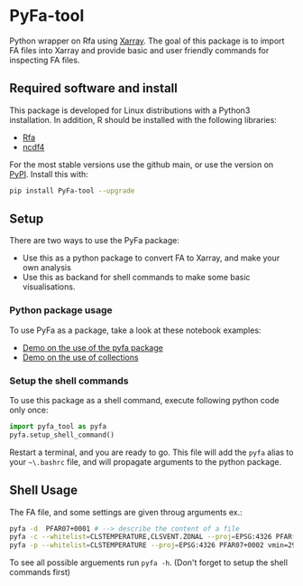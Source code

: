 # PyFa-tool
Python wrapper on Rfa using [Xarray](https://docs.xarray.dev/en/stable/). The goal of this package is to import FA files into Xarray and provide basic and user friendly commands for inspecting FA files.


## Required software and install

This package is developed for Linux distributions with a Python3 installation. In addition, R should be installed with the following libraries:
 * [Rfa](https://github.com/harphub/Rfa)
 * [ncdf4](https://cran.r-project.org/web/packages/ncdf4/index.html)

For the most stable versions use the github main, or use the version on [PyPI](https://pypi.org/project/PyFa-tool/). Install this with:
```bash
pip install PyFa-tool --upgrade
```

## Setup
There are two ways to use the PyFa package:
* Use this as a python package to convert FA to Xarray, and make your own analysis
* Use this as backand for shell commands to make some basic visualisations.

### Python package usage
 To use PyFa as a package, take a look at these notebook examples:
 * [Demo on the use of the pyfa package](examples/pyfa-python-example.ipynb)
 * [Demo on the use of collections](examples/FaCollection_demo.ipynb)




### Setup the shell commands
To use this package as a shell command, execute following python code only once:

```python
import pyfa_tool as pyfa
pyfa.setup_shell_command()
```
Restart a terminal, and you are ready to go.
This file will add the `pyfa` alias to your `~\.bashrc` file, and will propagate arguments to the python package.


## Shell Usage
The FA file, and some settings are given throug arguments ex.:
```bash
pyfa -d  PFAR07+0001 # --> describe the content of a file
pyfa -c --whitelist=CLSTEMPERATURE,CLSVENT.ZONAL --proj=EPSG:4326 PFAR*+000* # --> convert a FA-file, or a collection of them (by regex) to a netCDF file.
pyfa -p --whitelist=CLSTEMPERATURE --proj=EPSG:4326 PFAR07+0002 vmin=294 cmap='viridis' # --> 2D plot of (reprojected) field with **kwargs passed to the plot.
```
To see all possible arguements run `pyfa -h`. (Don't forget to setup the shell commands first)


